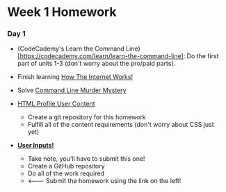 # Week 1 Homework

### Day 1

* (CodeCademy's Learn the Command Line)[https://codecademy.com/learn/learn-the-command-line]: Do the first part of units 1-3 (don't worry about the pro/paid parts).
* Finish learning [How The Internet Works!](https://www.khanacademy.org/partner-content/code-org/internet-works)
* Solve [Command Line Murder Mystery](https://github.com/WDI-SEA/command-line-murder-mystery)

*  [HTML Profile User Content](https://github.com/lewagon/html-css-challenges/tree/master/01-profile-content) 
	* Create a git repository for this homework
	* Fulfill all of the content requirements (don't worry about CSS just yet)

* **[User Inputs!](https://github.com/WDI-SEA/html_user_inputs)**
	* Take note, you'll have to submit this one!
	* Create a GitHub repository
	* Do all of the work required
	* <--- Submit the homework using the link on the left! 
